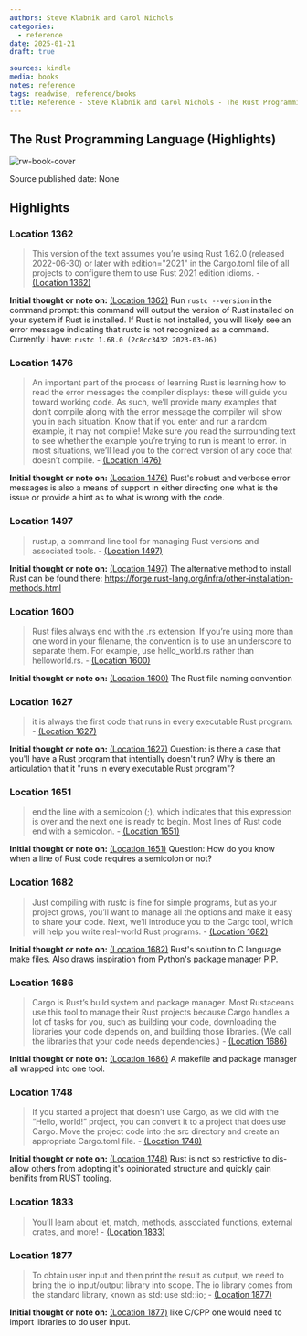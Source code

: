 ```yaml
---
authors: Steve Klabnik and Carol Nichols
categories:
  - reference
date: 2025-01-21
draft: true

sources: kindle
media: books
notes: reference
tags: readwise, reference/books
title: Reference - Steve Klabnik and Carol Nichols - The Rust Programming Language
---
```

## The Rust Programming Language (Highlights)

![rw-book-cover](https://m.media-amazon.com/images/I/71aCEjlQBoL._SY160.jpg)

Source published date: None

## Highlights
### Location 1362

> This version of the text assumes you’re using Rust 1.62.0 (released 2022-06-30) or later with edition="2021" in the Cargo.toml file of all projects to configure them to use Rust 2021 edition idioms.
> \- [(Location 1362)](https://readwise.io/to_kindle?action=open&asin=B0B7QTX8LL&location=1362)

**Initial thought or note on:** [(Location 1362)](https://readwise.io/to_kindle?action=open&asin=B0B7QTX8LL&location=1362)
Run `rustc --version` in the command prompt: this command will output the version of Rust installed on your system if Rust is installed. If Rust is not installed, you will likely see an error message indicating that rustc is not recognized as a command. Currently I have: `rustc 1.68.0 (2c8cc3432 2023-03-06)`

### Location 1476

> An important part of the process of learning Rust is learning how to read the error messages the compiler displays: these will guide you toward working code. As such, we’ll provide many examples that don’t compile along with the error message the compiler will show you in each situation. Know that if you enter and run a random example, it may not compile! Make sure you read the surrounding text to see whether the example you’re trying to run is meant to error. In most situations, we’ll lead you to the correct version of any code that doesn’t compile.
> \- [(Location 1476)](https://readwise.io/to_kindle?action=open&asin=B0B7QTX8LL&location=1476)

**Initial thought or note on:** [(Location 1476)](https://readwise.io/to_kindle?action=open&asin=B0B7QTX8LL&location=1476)
Rust's robust and verbose error messages is also a means of support in either directing one what is the issue or provide a hint as to what is wrong with the code.

### Location 1497

> rustup, a command line tool for managing Rust versions and associated tools.
> \- [(Location 1497)](https://readwise.io/to_kindle?action=open&asin=B0B7QTX8LL&location=1497)

**Initial thought or note on:** [(Location 1497)](https://readwise.io/to_kindle?action=open&asin=B0B7QTX8LL&location=1497)
The alternative method to install Rust can be found there: https://forge.rust-lang.org/infra/other-installation-methods.html

### Location 1600

> Rust files always end with the .rs extension. If you’re using more than one word in your filename, the convention is to use an underscore to separate them. For example, use hello_world.rs rather than helloworld.rs.
> \- [(Location 1600)](https://readwise.io/to_kindle?action=open&asin=B0B7QTX8LL&location=1600)

**Initial thought or note on:** [(Location 1600)](https://readwise.io/to_kindle?action=open&asin=B0B7QTX8LL&location=1600)
The Rust file naming convention

### Location 1627

> it is always the first code that runs in every executable Rust program.
> \- [(Location 1627)](https://readwise.io/to_kindle?action=open&asin=B0B7QTX8LL&location=1627)

**Initial thought or note on:** [(Location 1627)](https://readwise.io/to_kindle?action=open&asin=B0B7QTX8LL&location=1627)
Question: is there a case that you'll have a Rust program that intentially doesn't run? Why is there an articulation that it "runs in every executable Rust program"?

### Location 1651

> end the line with a semicolon (;), which indicates that this expression is over and the next one is ready to begin. Most lines of Rust code end with a semicolon.
> \- [(Location 1651)](https://readwise.io/to_kindle?action=open&asin=B0B7QTX8LL&location=1651)

**Initial thought or note on:** [(Location 1651)](https://readwise.io/to_kindle?action=open&asin=B0B7QTX8LL&location=1651)
Question: How do you know when a line of Rust code requires a semicolon or not?

### Location 1682

> Just compiling with rustc is fine for simple programs, but as your project grows, you’ll want to manage all the options and make it easy to share your code. Next, we’ll introduce you to the Cargo tool, which will help you write real-world Rust programs.
> \- [(Location 1682)](https://readwise.io/to_kindle?action=open&asin=B0B7QTX8LL&location=1682)

**Initial thought or note on:** [(Location 1682)](https://readwise.io/to_kindle?action=open&asin=B0B7QTX8LL&location=1682)
Rust's solution to C language make files. Also draws inspiration from Python's package manager PIP.

### Location 1686

> Cargo is Rust’s build system and package manager. Most Rustaceans use this tool to manage their Rust projects because Cargo handles a lot of tasks for you, such as building your code, downloading the libraries your code depends on, and building those libraries. (We call the libraries that your code needs dependencies.)
> \- [(Location 1686)](https://readwise.io/to_kindle?action=open&asin=B0B7QTX8LL&location=1686)

**Initial thought or note on:** [(Location 1686)](https://readwise.io/to_kindle?action=open&asin=B0B7QTX8LL&location=1686)
A makefile and package manager all wrapped into one tool.

### Location 1748

> If you started a project that doesn’t use Cargo, as we did with the “Hello, world!” project, you can convert it to a project that does use Cargo. Move the project code into the src directory and create an appropriate Cargo.toml file.
> \- [(Location 1748)](https://readwise.io/to_kindle?action=open&asin=B0B7QTX8LL&location=1748)

**Initial thought or note on:** [(Location 1748)](https://readwise.io/to_kindle?action=open&asin=B0B7QTX8LL&location=1748)
Rust is not so restrictive to dis-allow others from adopting it's opinionated structure and quickly gain benifits from RUST tooling.

### Location 1833

> You’ll learn about let, match, methods, associated functions, external crates, and more!
> \- [(Location 1833)](https://readwise.io/to_kindle?action=open&asin=B0B7QTX8LL&location=1833)

### Location 1877

> To obtain user input and then print the result as output, we need to bring the io input/output library into scope. The io library comes from the standard library, known as std: use std::io;
> \- [(Location 1877)](https://readwise.io/to_kindle?action=open&asin=B0B7QTX8LL&location=1877)

**Initial thought or note on:** [(Location 1877)](https://readwise.io/to_kindle?action=open&asin=B0B7QTX8LL&location=1877)
like C/CPP one would need to import libraries to do user input.

